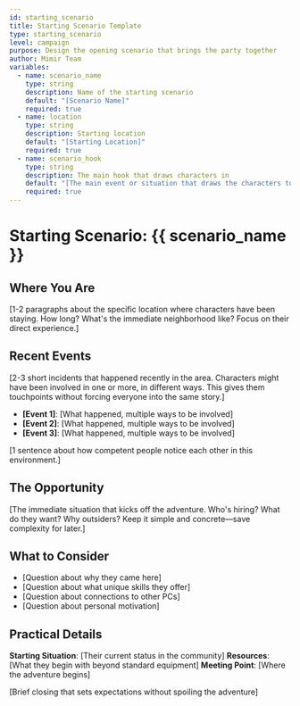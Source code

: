 ```yaml
---
id: starting_scenario
title: Starting Scenario Template
type: starting_scenario
level: campaign
purpose: Design the opening scenario that brings the party together
author: Mimir Team
variables:
  - name: scenario_name
    type: string
    description: Name of the starting scenario
    default: "[Scenario Name]"
    required: true
  - name: location
    type: string
    description: Starting location
    default: "[Starting Location]"
    required: true
  - name: scenario_hook
    type: string
    description: The main hook that draws characters in
    default: "[The main event or situation that draws the characters together]"
    required: true
---
```


# Starting Scenario: {{ scenario_name }}

## Where You Are
[1-2 paragraphs about the specific location where characters have been staying. How long? What's the immediate neighborhood like? Focus on their direct experience.]

## Recent Events
[2-3 short incidents that happened recently in the area. Characters might have been involved in one or more, in different ways. This gives them touchpoints without forcing everyone into the same story.]

- **[Event 1]**: [What happened, multiple ways to be involved]
- **[Event 2]**: [What happened, multiple ways to be involved]  
- **[Event 3]**: [What happened, multiple ways to be involved]

[1 sentence about how competent people notice each other in this environment.]

## The Opportunity
[The immediate situation that kicks off the adventure. Who's hiring? What do they want? Why outsiders? Keep it simple and concrete—save complexity for later.]

## What to Consider
- [Question about why they came here]
- [Question about what unique skills they offer]
- [Question about connections to other PCs]
- [Question about personal motivation]

## Practical Details
**Starting Situation**: [Their current status in the community]
**Resources**: [What they begin with beyond standard equipment]
**Meeting Point**: [Where the adventure begins]

[Brief closing that sets expectations without spoiling the adventure]